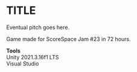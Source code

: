 # TITLE

Eventual pitch goes here.

Game made for ScoreSpace Jam #23 in 72 hours.

**Tools**  
Unity 2021.3.16f1 LTS  
Visual Studio
